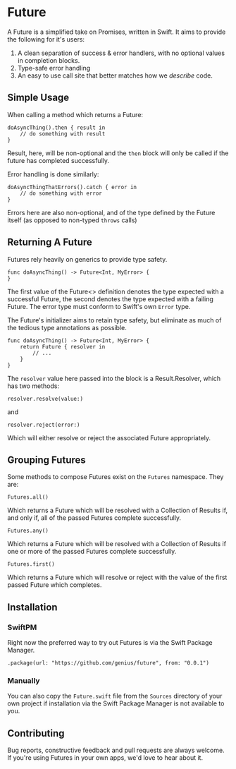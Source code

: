 # Future

A Future is a simplified take on Promises, written in Swift. It aims to provide the following for it's users:

1. A clean separation of success & error handlers, with no optional values in completion blocks.
2. Type-safe error handling
3. An easy to use call site that better matches how we _describe_ code.

## Simple Usage

When calling a method which returns a Future:

```
doAsyncThing().then { result in 
	// do something with result
}
```

Result, here, will be non-optional and the `then` block will only be called if the future has completed successfully.

Error handling is done similarly:

```
doAsyncThingThatErrors().catch { error in 
	// do something with error
}
```

Errors here are also non-optional, and of the type defined by the Future itself (as opposed to non-typed `throws` calls)

## Returning A Future

Futures rely heavily on generics to provide type safety. 

```
func doAsyncThing() -> Future<Int, MyError> {
}
```

The first value of the Future<> definition denotes the type expected with a successful Future, the second denotes the type expected with a failing Future. The error type must conform to Swift's own `Error` type.

The Future's initializer aims to retain type safety, but eliminate as much of the tedious type annotations as possible.

```
func doAsyncThing() -> Future<Int, MyError> {
	return Future { resolver in 
		// ...
	}
}
```

The `resolver` value here passed into the block is a Result.Resolver, which has two methods:

`resolver.resolve(value:)`

and

`resolver.reject(error:)`

Which will either resolve or reject the associated Future appropriately. 

## Grouping Futures

Some methods to compose Futures exist on the `Futures` namespace. They are:

`Futures.all()`

Which returns a Future which will be resolved with a Collection of Results if, and only if, all of the passed Futures complete successfully.

`Futures.any()`

Which returns a Future which will be resolved with a Collection of Results if one or more of the passed Futures complete successfully.

`Futures.first()`

Which returns a Future which will resolve or reject with the value of the first passed Future which completes.


## Installation

### SwiftPM

Right now the preferred way to try out Futures is via the Swift Package Manager.

```
.package(url: "https://github.com/genius/future", from: "0.0.1")
```

### Manually

You can also copy the `Future.swift` file from the `Sources` directory of your own project if installation via the Swift Package Manager is not available to you.

## Contributing

Bug reports, constructive feedback and pull requests are always welcome. If you're using Futures in your own apps, we'd love to hear about it.
